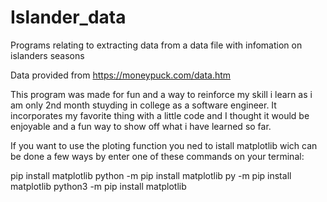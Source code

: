 # Islander_data
Programs relating to extracting data from a data file with infomation on islanders seasons

Data provided from https://moneypuck.com/data.htm

This program was made for fun and a way to reinforce my skill i learn as i am only 2nd month stuyding in college as a software engineer.
It incorporates my favorite thing with a little code and I thought it would be enjoyable and a fun way to show off what i have learned so far.


If you want to use the ploting function you ned to istall matplotlib wich can be done a few ways by enter one of these commands on your terminal:

pip install matplotlib
python -m pip install matplotlib
py -m pip install matplotlib
python3 -m pip install matplotlib
